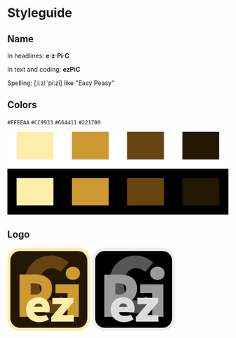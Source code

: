 # Styleguide

## Name

In headlines: __e&middot;z&middot;Pi&middot;C__

In text and coding: __ezPiC__

Spelling: [&#716;i&#720;zi &#712;pi&#720;zi] like "Easy Peasy"

## Colors

`#FFEEAA`
`#CC9933`
`#664411`
`#221700`

![Logo](Colors.svg)

## Logo

![Logo](../ezPiC.svg) ![Logo bw](../ezPiCbw.svg)
